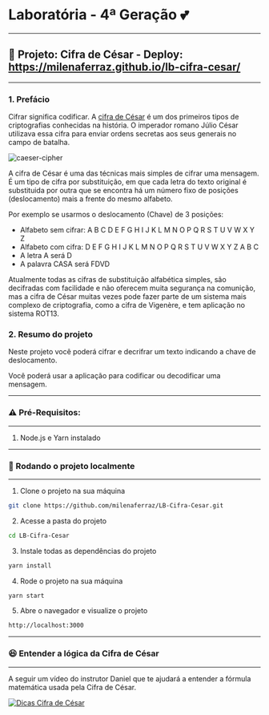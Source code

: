 # Laboratória - 4ª Geração :two_hearts: 

****
## :key: Projeto: Cifra de César - Deploy: https://milenaferraz.github.io/lb-cifra-cesar/
***

### 1. Prefácio

Cifrar significa codificar. A [cifra de
César](https://pt.wikipedia.org/wiki/Cifra_de_C%C3%A9sar) é um dos primeiros
tipos de criptografias conhecidas na história. O imperador romano Júlio César
utilizava essa cifra para enviar ordens secretas aos seus generais no campo de
batalha.

![caeser-cipher](https://user-images.githubusercontent.com/11894994/60990999-07ffdb00-a320-11e9-87d0-b7c291bc4cd1.png)

A cifra de César é uma das técnicas mais simples de cifrar uma mensagem. É um
tipo de cifra por substituição, em que cada letra do texto original é
substituida por outra que se encontra há um número fixo de posições
(deslocamento) mais a frente do mesmo alfabeto.

Por exemplo se usarmos o deslocamento (Chave) de 3 posições:

* Alfabeto sem cifrar: A B C D E F G H I J K L M N O P Q R S T U V W X Y Z
* Alfabeto com cifra:  D E F G H I J K L M N O P Q R S T U V W X Y Z A B C
* A letra A será D
* A palavra CASA será FDVD

Atualmente todas as cifras de substituição alfabética simples, são decifradas
com facilidade e não oferecem muita segurança na comunição, mas a cifra de César
muitas vezes pode fazer parte de um sistema mais complexo de criptografia, como
a cifra de Vigenère, e tem aplicação no sistema ROT13.

### 2. Resumo do projeto

Neste projeto você poderá cifrar e decrifrar um texto
indicando a chave de deslocamento.

Você poderá usar a aplicação para codificar ou decodificar uma mensagem.

****
### :warning: Pré-Requisitos:
****
1. Node.js e Yarn instalado

****
### 🚀 Rodando o projeto localmente

****

1. Clone o projeto na sua máquina

```sh
git clone https://github.com/milenaferraz/LB-Cifra-Cesar.git
```

2. Acesse a pasta do projeto

```sh
cd LB-Cifra-Cesar
```

3. Instale todas as dependências do projeto

```sh
yarn install
```

4. Rode o projeto na sua máquina

```sh
yarn start
```

5. Abre o navegador e visualize o projeto

```sh
http://localhost:3000
```

****
### :satisfied: Entender a lógica da Cifra de César
****
A seguir um vídeo do instrutor Daniel que te ajudará a entender a fórmula matemática usada
pela Cifra de César.

[![Dicas Cifra de
César](https://img.youtube.com/vi/utiLWBXmNQU/0.jpg)](https://www.youtube.com/watch?v=utiLWBXmNQU)

